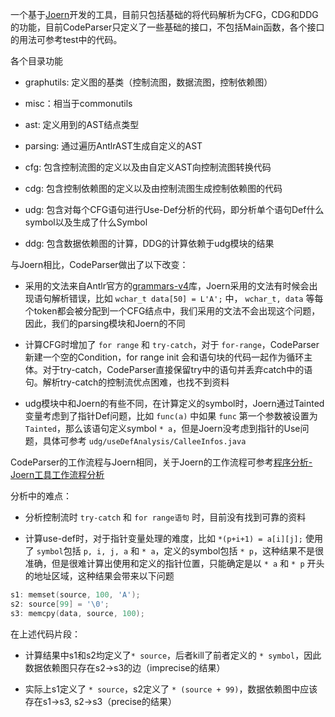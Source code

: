 
一个基于[Joern](https://github.com/octopus-platform/joern)开发的工具，目前只包括基础的将代码解析为CFG，CDG和DDG的功能，目前CodeParser只定义了一些基础的接口，不包括Main函数，各个接口的用法可参考test中的代码。


各个目录功能

- graphutils: 定义图的基类（控制流图，数据流图，控制依赖图）

- misc：相当于commonutils

- ast: 定义用到的AST结点类型

- parsing: 通过遍历AntlrAST生成自定义的AST

- cfg: 包含控制流图的定义以及由自定义AST向控制流图转换代码

- cdg: 包含控制依赖图的定义以及由控制流图生成控制依赖图的代码

- udg: 包含对每个CFG语句进行Use-Def分析的代码，即分析单个语句Def什么symbol以及生成了什么Symbol

- ddg: 包含数据依赖图的计算，DDG的计算依赖于udg模块的结果


与Joern相比，CodeParser做出了以下改变：

- 采用的文法来自Antlr官方的[grammars-v4](https://github.com/antlr/grammars-v4)库，Joern采用的文法有时候会出现语句解析错误，比如 `wchar_t data[50] = L'A';` 中， `wchar_t, data` 等每个token都会被分配到一个CFG结点中，我们采用的文法不会出现这个问题，因此，我们的parsing模块和Joern的不同

- 计算CFG时增加了 `for range` 和 `try-catch`，对于 `for-range`，CodeParser新建一个空的Condition，for range init 会和语句块的代码一起作为循环主体。对于try-catch，CodeParser直接保留try中的语句并丢弃catch中的语句。解析try-catch的控制流优点困难，也找不到资料

- udg模块中和Joern的有些不同，在计算定义的symbol时，Joern通过Tainted变量考虑到了指针Def问题，比如 `func(a)` 中如果 `func` 第一个参数被设置为 `Tainted`，那么该语句定义symbol `* a`，但是Joern没考虑到指针的Use问题，具体可参考 `udg/useDefAnalysis/CalleeInfos.java`


CodeParser的工作流程与Joern相同，关于Joern的工作流程可参考[程序分析-Joern工具工作流程分析](https://blog.csdn.net/qq_44370676/article/details/125089161)


分析中的难点：

- 分析控制流时 `try-catch` 和 `for range语句` 时，目前没有找到可靠的资料

- 计算use-def时，对于指针变量处理的难度，比如 `*(p+i+1) = a[i][j];` 使用了 `symbol`包括 `p, i, j, a` 和 `* a`，定义的symbol包括 `* p`，这种结果不是很准确，但是很难计算出使用和定义的指针位置，只能确定是以 `* a` 和 `* p` 开头的地址区域，这种结果会带来以下问题

```cpp
s1: memset(source, 100, 'A');
s2: source[99] = '\0';
s3: memcpy(data, source, 100);
```

在上述代码片段：

- 计算结果中s1和s2均定义了`* source`，后者kill了前者定义的 `* symbol`，因此数据依赖图只存在s2->s3的边（imprecise的结果）

- 实际上s1定义了 `* source`，s2定义了 `* (source + 99)`，数据依赖图中应该存在s1->s3, s2->s3（precise的结果）
